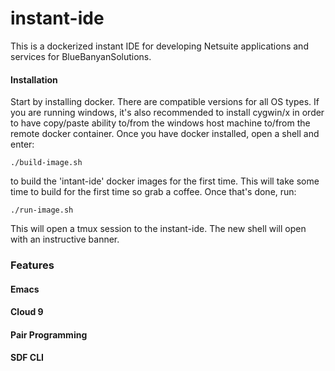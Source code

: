 # instant-ide

This is a dockerized instant IDE for developing Netsuite applications and services for BlueBanyanSolutions.

#### Installation

Start by installing docker. There are compatible versions for all OS types. If you are running windows, it's also recommended to install cygwin/x in order to have copy/paste ability to/from the windows host machine to/from the remote docker container. Once you have docker installed, open a shell and enter:

    ./build-image.sh
    
to build the 'intant-ide' docker images for the first time. This will take some time to build for the first time so grab a coffee. Once that's done, run:

    ./run-image.sh
    
This will open a tmux session to the instant-ide. The new shell will open with an instructive banner.

### Features

#### Emacs

#### Cloud 9

#### Pair Programming

#### SDF CLI
